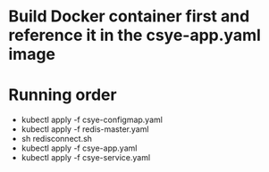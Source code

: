 # Build Docker container first and reference it in the csye-app.yaml image

# Running order
- kubectl apply -f csye-configmap.yaml
- kubectl apply -f redis-master.yaml
- sh redisconnect.sh
- kubectl apply -f csye-app.yaml
- kubectl apply -f csye-service.yaml

